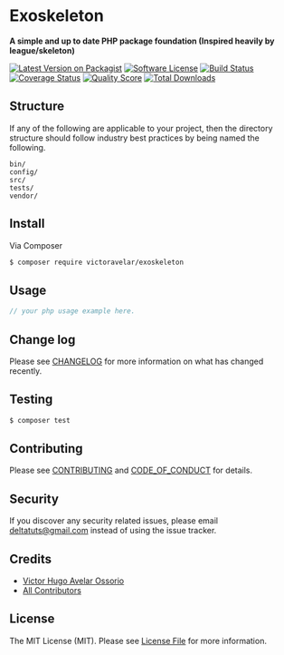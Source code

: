 # Exoskeleton

**A simple and up to date PHP package foundation (Inspired heavily by league/skeleton)**

[![Latest Version on Packagist][ico-version]][link-packagist]
[![Software License][ico-license]](LICENSE.md)
[![Build Status][ico-travis]][link-travis]
[![Coverage Status][ico-scrutinizer]][link-scrutinizer]
[![Quality Score][ico-code-quality]][link-code-quality]
[![Total Downloads][ico-downloads]][link-downloads]

## Structure

If any of the following are applicable to your project, then the directory structure should follow industry best practices by being named the following.

```
bin/        
config/
src/
tests/
vendor/
```


## Install

Via Composer

``` bash
$ composer require victoravelar/exoskeleton
```

## Usage

``` php
// your php usage example here.
```

## Change log

Please see [CHANGELOG](CHANGELOG.md) for more information on what has changed recently.

## Testing

``` bash
$ composer test
```

## Contributing

Please see [CONTRIBUTING](.github/CONTRIBUTING.md) and [CODE_OF_CONDUCT](.github/CODE_OF_CONDUCT.md) for details.

## Security

If you discover any security related issues, please email deltatuts@gmail.com instead of using the issue tracker.

## Credits

- [Victor Hugo Avelar Ossorio][link-author]
- [All Contributors][link-contributors]

## License

The MIT License (MIT). Please see [License File](LICENSE.md) for more information.

[ico-version]: https://img.shields.io/packagist/v/victoravelar/exoskeleton.svg?style=flat-square
[ico-license]: https://img.shields.io/badge/license-MIT-brightgreen.svg?style=flat-square
[ico-travis]: https://img.shields.io/travis/victoravelar/exoskeleton/master.svg?style=flat-square
[ico-scrutinizer]: https://img.shields.io/scrutinizer/coverage/g/victoravelar/exoskeleton.svg?style=flat-square
[ico-code-quality]: https://img.shields.io/scrutinizer/g/victoravelar/exoskeleton.svg?style=flat-square
[ico-downloads]: https://img.shields.io/packagist/dt/victoravelar/exoskeleton.svg?style=flat-square

[link-packagist]: https://packagist.org/packages/victoravelar/exoskeleton
[link-travis]: https://travis-ci.org/victoravelar/exoskeleton
[link-scrutinizer]: https://scrutinizer-ci.com/g/victoravelar/exoskeleton/code-structure
[link-code-quality]: https://scrutinizer-ci.com/g/victoravelar/exoskeleton
[link-downloads]: https://packagist.org/packages/victoravelar/exoskeleton
[link-author]: https://github.com/VictorAvelar
[link-contributors]: ../../contributors
